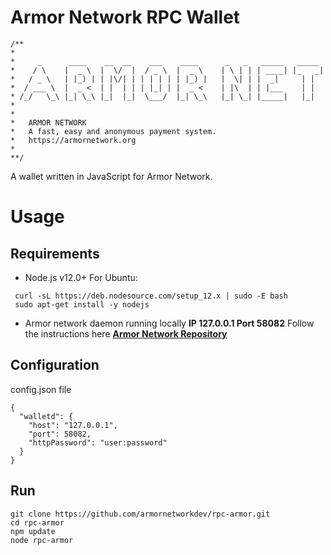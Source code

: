 # Armor Network RPC Wallet

```
/**
*
*     _      ____    __  __    ___    ____      _   _   _____   _____
*    / \    |  _ \  |  \/  |  / _ \  |  _ \    | \ | | | ____| |_   _|
*   / _ \   | |_) | | |\/| | | | | | | |_) |   |  \| | |  _|     | |
*  / ___ \  |  _ <  | |  | | | |_| | |  _ <    | |\  | | |___    | |
* /_/   \_\ |_| \_\ |_|  |_|  \___/  |_| \_\   |_| \_| |_____|   |_|
*
*
*	ARMOR NETWORK
*	A fast, easy and anonymous payment system.
*	https://armornetwork.org
*
**/

```

A wallet written in JavaScript for Armor Network.

# Usage

## Requirements

- Node.js v12.0+
For Ubuntu:

```
 curl -sL https://deb.nodesource.com/setup_12.x | sudo -E bash
 sudo apt-get install -y nodejs
```
- Armor network daemon running locally
  **IP 127.0.0.1 Port 58082**
  Follow the instructions here **[Armor Network Repository](https://github.com/armornetworkdev/armor)**

## Configuration

config.json file
```
{
  "walletd": {
  	"host": "127.0.0.1",
  	"port": 58082,
  	"httpPassword": "user:password"
  }
}
```
## Run

```
git clone https://github.com/armornetworkdev/rpc-armor.git
cd rpc-armor
npm update
node rpc-armor
```
